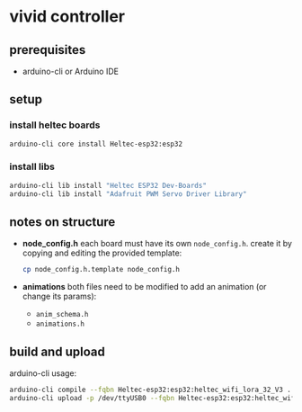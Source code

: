 # vivid controller

## prerequisites
- arduino-cli or Arduino IDE

## setup

### install heltec boards
```bash
arduino-cli core install Heltec-esp32:esp32
```

### install libs

```bash
arduino-cli lib install "Heltec ESP32 Dev-Boards"
arduino-cli lib install "Adafruit PWM Servo Driver Library"
```

## notes on structure

* **node\_config.h**
  each board must have its own `node_config.h`.
  create it by copying and editing the provided template:

  ```bash
  cp node_config.h.template node_config.h
  ```

* **animations**
  both files need to be modified to add an animation (or change its params):

  * `anim_schema.h`
  * `animations.h`

## build and upload

arduino-cli usage:

```bash
arduino-cli compile --fqbn Heltec-esp32:esp32:heltec_wifi_lora_32_V3 .
arduino-cli upload -p /dev/ttyUSB0 --fqbn Heltec-esp32:esp32:heltec_wifi_lora_32_V3 .
```
